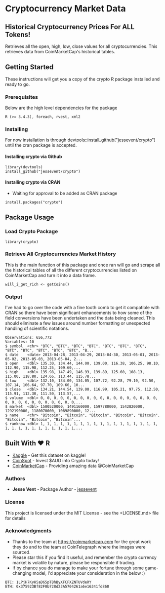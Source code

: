 # Cryptocurrency Market Data

## Historical Cryptocurrency Prices For ALL Tokens!

Retrieves all the open, high, low, close values for all cryptocurrencies. This retrieves data from CoinMarketCap's historical tables.

## Getting Started

These instructions will get you a copy of the crypto R package installed and ready to go.

### Prerequisites

Below are the high level dependencies for the package
```
R (>= 3.4.3), foreach, rvest, xml2
```
### Installing
For now installation is through devtools::install_github("jessevent/crypto") until the cran package is accepted.
#### Installing crypto via Github
```
library(devtools)
install_github("jessevent/crypto")
```
#### Installing crypto via CRAN
- Waiting for approval to be added as CRAN package
```
install.packages("crypto")
```
## Package Usage

### Load Crypto Package
```
library(crypto)
```
### Retrieve All Cryptocurrencies Market History
This is the main function of this package and once ran will go and scrape all the historical tables of all the different cryptocurrencies listed on CoinMarketCap and turn it into a data frame.
```
will_i_get_rich <- getCoins()
```
### Output
I've had to go over the code with a fine tooth comb to get it compatible with CRAN so there have been significant enhancements to how some of the field conversions have been undertaken and the data being cleaned. This should eliminate a few issues around number formatting or unexpected handling of scientific notations.
```
Observations: 656,772
Variables: 10
$ symbol  <chr> "BTC", "BTC", "BTC", "BTC", "BTC", "BTC", "BTC", "BTC", "BTC", "BTC", "BTC", "BTC", "B...
$ date    <date> 2013-04-28, 2013-04-29, 2013-04-30, 2013-05-01, 2013-05-02, 2013-05-03, 2013-05-04, 2...
$ open    <dbl> 135.30, 134.44, 144.00, 139.00, 116.38, 106.25, 98.10, 112.90, 115.98, 112.25, 109.60,...
$ high    <dbl> 135.98, 147.49, 146.93, 139.89, 125.60, 108.13, 115.00, 118.80, 124.66, 113.44, 115.78...
$ low     <dbl> 132.10, 134.00, 134.05, 107.72, 92.28, 79.10, 92.50, 107.14, 106.64, 97.70, 109.60, 10...
$ close   <dbl> 134.21, 144.54, 139.00, 116.99, 105.21, 97.75, 112.50, 115.91, 112.30, 111.50, 113.57,...
$ volume  <dbl> 0, 0, 0, 0, 0, 0, 0, 0, 0, 0, 0, 0, 0, 0, 0, 0, 0, 0, 0, 0, 0, 0, 0, 0, 0, 0, 0, 0, 0,...
$ market  <dbl> 1500520000, 1491160000, 1597780000, 1542820000, 1292190000, 1180070000, 1089890000, 12...
$ name    <chr> "Bitcoin", "Bitcoin", "Bitcoin", "Bitcoin", "Bitcoin", "Bitcoin", "Bitcoin", "Bitcoin"...
$ ranknow <dbl> 1, 1, 1, 1, 1, 1, 1, 1, 1, 1, 1, 1, 1, 1, 1, 1, 1, 1, 1, 1, 1, 1, 1, 1, 1, 1, 1, 1, 1,...
```
## Built With :heart: R

- [Kaggle](https://www.kaggle.com/jessevent/all-crypto-currencies) - Get this dataset on kaggle!
- [CoinSpot](https://coinspot.com.au?affiliate=9V5G4) - Invest $AUD into Crypto today!
- [CoinMarketCap](https://coinmarketcap.com/) - Providing amazing data @CoinMarketCap

### Authors

- **Jesse Vent** - Package Author - [jessevent](https://github.com/jessevent)

### License

This project is licensed under the MIT License - see the <LICENSE.md> file for details

### Acknowledgments

- Thanks to the team at <https://coinmarketcap.com> for the great work they do and to the team at CoinTelegraph where the images were sourced.
- Please star this if you find it useful, and remember the crypto currency market is volatile by nature, please be responsible if trading.
- If by chance you do manage to make your fortune through some game-changing model, I'd appreciate your consideration in the below :)
```
BTC: 1LPjH7KyH5aD65pTBhByXFCFXZNTUVdeRY
ETH: 0x375923Bf82F0b728d23A5704261a6e16341fd860
```
